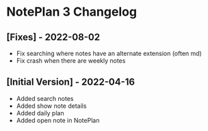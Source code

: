 # NotePlan 3 Changelog

## [Fixes] - 2022-08-02
- Fix searching where notes have an alternate extension (often md)
- Fix crash when there are weekly notes

## [Initial Version] - 2022-04-16
- Added search notes
- Added show note details
- Added daily plan
- Added open note in NotePlan
